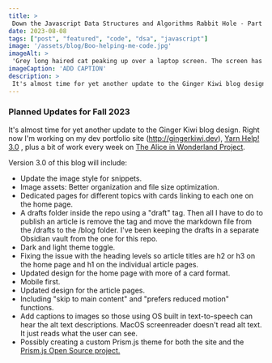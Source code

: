 ```yaml
---
title: >
 Down the Javascript Data Structures and Algorithms Rabbit Hole - Part 01: Strings
date: 2023-08-08
tags: ["post", "featured", "code", "dsa", "javascript"]
image: '/assets/blog/Boo-helping-me-code.jpg'
imageAlt: >
 'Grey long haired cat peaking up over a laptop screen. The screen has a Git merging exercise on it and multiple tabs open. There's a set of white bookcases in the background. Some have solid doors, some have glass doors.'
imageCaption: 'ADD CAPTION'
description: >
 It's almost time for yet another update to the Ginger Kiwi blog design. There's a semantic issue with a lot of the headings, I'd like separate pages for articles with different themes, and a dark mode. For now my focus is The Alice in Wonderland Project and job applications, 
---
```


<h3>Planned Updates for Fall 2023</h3>
<p>It's almost time for yet another update to the Ginger Kiwi blog design. Right now I'm working on my dev portfolio site (<a href="http://gingerkiwi.dev target="_blank"">http://gingerkiwi.dev</a>), <a href="https://yarnhelp3.netlify.app/ target="_blank"">Yarn Help! 3.0</a> , plus a bit of work every week on <a href="https://www.linkedin.com/company/alice-in-wonderland-project target="_blank"">The Alice in Wonderland Project</a>.</p>

<p>Version 3.0 of this blog will include:</p>

<ul>

<li>Update the image style for snippets.</li>

<li>Image assets: Better organization and file size optimization.</li>

<li>Dedicated pages for different topics with cards linking to each one on the home page.</li>

<li>A drafts folder inside the repo using a "draft" tag. Then all I have to do to publish an article is remove the tag and move the markdown file from the /drafts to the /blog folder. I've been keeping the drafts in a separate Obsidian vault from the one for this repo.</li>

<li>Dark and light theme toggle.</li>

<li>Fixing the issue with the heading levels so article titles are h2 or h3 on the home page and h1 on the individual article pages.</li>

<li>Updated design for the home page with more of a card format.</li>

<li>Mobile first.</li>

<li>Updated design for the article pages.</li>

<li>Including "skip to main content" and "prefers reduced motion" functions.</li>

<li>Add captions to images so those using OS built in text-to-speech can hear the alt text descriptions. MacOS screenreader doesn't read alt text. It just reads what the user can see.</li>

<li>Possibly creating a custom Prism.js theme for both the site and the <a href="https://github.com/PrismJS/prism-themes target="_blank"">Prism.js Open Source project.</a></li>

</ul>

